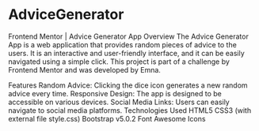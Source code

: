 # AdviceGenerator
Frontend Mentor | Advice Generator App
Overview
The Advice Generator App is a web application that provides random pieces of advice to the users. It is an interactive and user-friendly interface, and it can be easily navigated using a simple click. This project is part of a challenge by Frontend Mentor and was developed by Emna.


Features
Random Advice: Clicking the dice icon generates a new random advice every time.
Responsive Design: The app is designed to be accessible on various devices.
Social Media Links: Users can easily navigate to social media platforms.
Technologies Used
HTML5
CSS3 (with external file style.css)
Bootstrap v5.0.2
Font Awesome Icons
